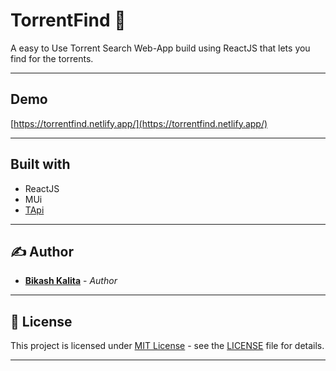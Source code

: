 # TorrentFind 🔎
A easy to Use Torrent Search Web-App build using ReactJS that lets you find for the torrents.

---

## Demo

[https://torrentfind.netlify.app/](https://torrentfind.netlify.app/)

---

## Built with

- ReactJS
- MUi
- [TApi]()

---

## ✍️ Author

- [**Bikash Kalita**](https://github.com/BikashKalita) - _Author_

---

## 📜 License

This project is licensed under [MIT License](https://opensource.org/licenses/MIT) - see the [LICENSE](LICENSE) file for details.

---
